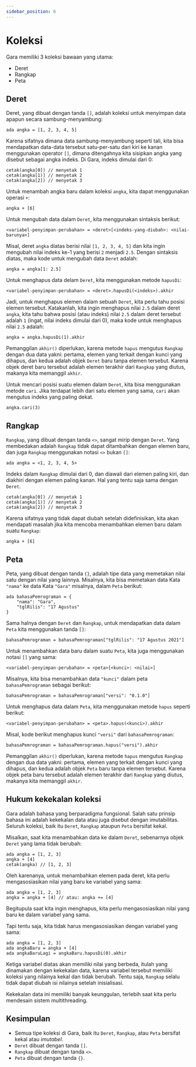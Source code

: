 ```yaml
---
sidebar_position: 6
---
```


# Koleksi

Gara memiliki 3 koleksi bawaan yang utama:

- Deret
- Rangkap
- Peta

## Deret

Deret, yang dibuat dengan tanda `[]`, adalah koleksi untuk menyimpan data apapun secara sambung-menyambung:

```gara
ada angka = [1, 2, 3, 4, 5]
```

Karena sifatnya dimana data sambung-menyambung seperti tali, kita bisa mendapatkan data-data tersebut satu-per-satu dari kiri ke kanan menggunakan operator `[]`, dimana ditengahnya kita sisipkan angka yang disebut sebagai angka indeks. Di Gara, indeks dimulai dari 0:

```gara
cetak(angka[0]) // menyetak 1
cetak(angka[1)] // menyetak 2
cetak(angka[2]) // menyetak 3
```

Untuk menambah angka baru dalam koleksi `angka`, kita dapat menggunakan operasi `+`:

```gara
angka + [6]
```

Untuk mengubah data dalam `Deret`, kita menggunakan sintaksis berikut:

```gara
<variabel-penyimpan-perubahan> = <deret>[<indeks-yang-diubah>: <nilai-barunya>]
```

Misal, deret `angka` diatas berisi nilai `[1, 2, 3, 4, 5]` dan kita ingin mengubah nilai indeks ke-1 yang berisi `2` menjadi `2.5`. Dengan sintaksis diatas, maka kode untuk mengubah data `Deret` adalah:

```gara
angka = angka[1: 2.5]
```

Untuk menghapus data delam `Deret`, kita menggunakan metode `hapusDi`:

```
<variabel-penyimpan-perubahan> = <deret>.hapusDi(<indeks>).akhir
```

Jadi, untuk menghapus elemen dalam sebuah `Deret`, kita perlu tahu posisi elemen tersebut. Katakanlah, kita ingin menghapus nilai `2.5` dalam deret `angka`, kita tahu bahwa posisi (atau indeks) nilai `2.5` dalam deret tersebut adalah `1` (ingat, nilai indeks dimulai dari 0), maka kode untuk menghapus nilai `2.5` adalah:

```gara
angka = angka.hapusDi(1).akhir
```

Pemanggilan `akhir()` diperlukan, karena metode `hapus` mengutus `Rangkap` dengan dua data yakni: pertama, elemen yang terkait dengan kunci yang dihapus, dan kedua adalah objek `Deret` baru tanpa elemen tersebut. Karena objek deret baru tersebut adalah elemen terakhir dari `Rangkap` yang diutus, makanya kita memanggil `akhir`.

Untuk mencari posisi suatu elemen dalam `Deret`, kita bisa menggunakan metode `cari`. Jika terdapat lebih dari satu elemen yang sama, `cari` akan mengutus indeks yang paling dekat.

```gara
angka.cari(3)
```

## Rangkap

`Rangkap`, yang dibuat dengan tanda `<>`, sangat mirip dengan `Deret`. Yang membedakan adalah `Rangkap` tidak dapat ditambahkan dengan elemen baru, dan juga `Rangkap` menggunakan notasi `<>` bukan `[]`:

```gara
ada angka = <1, 2, 3, 4, 5>
```

Indeks dalam `Rangkap` dimulai dari 0, dan diawali dari elemen paling kiri, dan diakhiri dengan elemen paling kanan. Hal yang tentu saja sama dengan `Deret`.

```gara
cetak(angka[0]) // menyetak 1
cetak(angka[1)] // menyetak 2
cetak(angka[2]) // menyetak 3
```

Karena sifatnya yang tidak dapat diubah setelah didefinisikan, kita akan mendapati masalah jika kita mencoba menambahkan elemen baru dalam suatu `Rangkap`:

```gara
angka + [6]
```

## Peta

Peta, yang dibuat dengan tanda `{}`, adalah tipe data yang memetakan nilai satu dengan nilai yang lainnya. Misalnya, kita bisa memetakan data Kata `"nama"` ke data Kata `"Gara"` misalnya, dalam `Peta` berikut:

```gara
ada bahasaPemrograman = {
    "nama": "Gara",
    "tglRilis": "17 Agustus"
}
```

Sama halnya dengan `Deret` dan `Rangkap`, untuk mendapatkan data dalam `Peta` kita menggunakan tanda `[]`:

```gara
bahasaPemrograman = bahasaPemrograman["tglRilis": "17 Agustus 2021"]
```

Untuk menambahkan data baru dalam suatu `Peta`, kita juga menggunakan notasi `[]` yang sama:

```
<variabel-penyimpan-perubahan> = <peta>[<kunci>: <nilai>]
```

Misalnya, kita bisa menambahkan data `"kunci"` dalam peta `bahasaPemrograman` sebagai berikut:

```gara
bahasaPemrograman = bahasaPemrograman["versi": "0.1.0"]
```

Untuk menghapus data dalam `Peta`, kita menggunakan metode `hapus` seperti berikut:

```
<variabel-penyimpan-perubahan> = <peta>.hapus(<kunci>).akhir
```

Misal, kode berikut menghapus kunci `"versi"` dari `bahasaPemrograman`:

```gara
bahasaPemrograman = bahasaPemrograman.hapus("versi").akhir
```

Pemanggilan `akhir()` diperlukan, karena metode `hapus` mengutus `Rangkap` dengan dua data yakni: pertama, elemen yang terkait dengan kunci yang dihapus, dan kedua adalah objek `Peta` baru tanpa elemen tersebut. Karena objek peta baru tersebut adalah elemen terakhir dari `Rangkap` yang diutus, makanya kita memanggil `akhir`.

## Hukum kekekalan koleksi

Gara adalah bahasa yang berparadigma fungsional. Salah satu prinsip bahasa ini adalah kekekalan data atau juga disebut dengan imutabilitas. Seluruh koleksi, baik itu `Deret`, `Rangkap` ataupun `Peta` bersifat kekal.

Misalkan, saat kita menambahkan data ke dalam `Deret`, sebenarnya objek `Deret` yang lama tidak berubah:

```gara
ada angka = [1, 2, 3]
angka + [4]
cetak(angka) // [1, 2, 3]
```

Oleh karenanya, untuk menambahkan elemen pada deret, kita perlu mengasosiasikan nilai yang baru ke variabel yang sama:

```gara
ada angka = [1, 2, 3]
angka = angka + [4] // atau: angka += [4]
```

Begitupula saat kita ingin menghapus, kita perlu mengasosiasikan nilai yang baru ke dalam variabel yang sama.

Tapi tentu saja, kita tidak harus mengasosiasikan dengan variabel yang sama:

```gara
ada angka = [1, 2, 3]
ada angkaBaru = angka + [4]
ada angkaBaruLagi = angkaBaru.hapusDi(0).akhir
```

Ketiga variabel diatas akan memiliki nilai yang berbeda, itulah yang dinamakan dengan kekekalan data, karena variabel tersebut memiliki koleksi yang nilainya kekal dan tidak berubah. Tentu saja, `Rangkap` selalu tidak dapat diubah isi nilainya setelah inisialisasi.

Kekekalan data ini memiliki banyak keunggulan, terlebih saat kita perlu mendesain sistem multithreading.

## Kesimpulan

- Semua tipe koleksi di Gara, baik itu `Deret`, `Rangkap`, atau `Peta` bersifat kekal atau _imutabel_.
- `Deret` dibuat dengan tanda `[]`.
- `Rangkap` dibuat dengan tanda `<>`.
- `Peta` dibuat dengan tanda `{}`.
